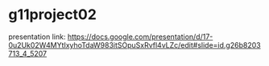 # g11project02

presentation link: https://docs.google.com/presentation/d/17-0u2Uk02W4MYtIxyhoTdaW983itSOpuSxRvfl4vLZc/edit#slide=id.g26b8203713_4_5207
